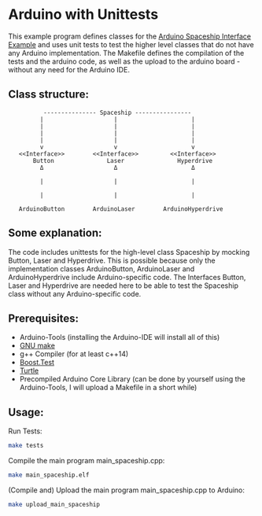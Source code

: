 # Arduino with Unittests

This example program defines classes for the [Arduino Spaceship Interface Example](https://programminginarduino.wordpress.com/2016/02/29/project-2/) and uses unit tests to test the higher level classes that do not have any Arduino implementation. The Makefile defines the compilation of the tests and the arduino code, as well as the upload to the arduino board - without any need for the Arduino IDE.

## Class structure:
```
          --------------- Spaceship ----------------
         |                    |                     |
         |                    |                     |
         |                    |                     |
         |                    |                     |
         v                    v                     v
   <<Interface>>        <<Interface>>         <<Interface>>
       Button               Laser               Hyperdrive
       	 Δ                    Δ       	            Δ
	 
         |                    |                     |

         |                    |                     |

   ArduinoButton        ArduinoLaser        ArduinoHyperdrive
```

## Some explanation:
The code includes unittests for the high-level class Spaceship by mocking Button, Laser and Hyperdrive. This is possible because only the implementation classes ArduinoButton, ArduinoLaser and ArduinoHyperdrive include Arduino-specific code. The Interfaces Button, Laser and Hyperdrive are needed here to be able to test the Spaceship class without any Arduino-specific code.

## Prerequisites:
- Arduino-Tools (installing the Arduino-IDE will install all of this)
- [GNU make](https://www.gnu.org/software/make/manual/make.html)
- g++ Compiler (for at least c++14)
- [Boost.Test](https://www.boost.org/doc/libs/1_66_0/libs/test/doc/html/index.html)
- [Turtle](http://turtle.sourceforge.net)
- Precompiled Arduino Core Library (can be done by yourself using the Arduino-Tools, I will upload a Makefile in a short while)

## Usage:
Run Tests:
```bash
make tests
```

Compile the main program main_spaceship.cpp:
```bash
make main_spaceship.elf
```

(Compile and) Upload the main program main_spaceship.cpp to Arduino:
```bash
make upload_main_spaceship
```

